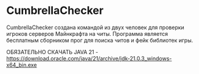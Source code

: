 # CumbrellaChecker
CumbrellaChecker создана командой из двух человек для проверки игроков серверов Майнкрафта на читы. Программа является бесплатным сборником прог для поиска читов и фейк библиотек игры.

ОБЯЗАТЕЛЬНО СКАЧАТЬ JAVA 21 - https://download.oracle.com/java/21/archive/jdk-21.0.3_windows-x64_bin.exe
